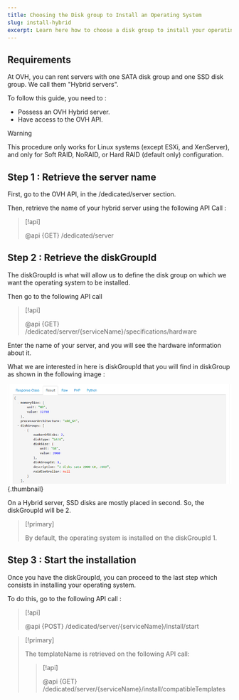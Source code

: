 ```yaml
---
title: Choosing the Disk group to Install an Operating System
slug: install-hybrid
excerpt: Learn here how to choose a disk group to install your operating system
---
```



## Requirements
At OVH, you can rent servers with one SATA disk group and one SSD disk group. We call them "Hybrid servers".

To follow this guide, you need to :

- Possess an OVH Hybrid server.
- Have access to the OVH API.



> [!warning]
>
> This procedure only works for Linux systems (except ESXi, and XenServer), and only for Soft RAID, NoRAID, or Hard RAID (default only) configuration.
> 


## Step 1 &#58; Retrieve the server name
First, go to the OVH API, in the /dedicated/server section.

Then, retrieve the name of your hybrid server using the following API Call :


> [!api]
>
> @api {GET} /dedicated/server
> 

## Step 2 &#58; Retrieve the diskGroupId
The diskGroupId is what will allow us to define the disk group on which we want the operating system to be installed.

Then go to the following API call


> [!api]
>
> @api {GET} /dedicated/server/{serviceName}/specifications/hardware
> 
Enter the name of your server, and you will see the hardware information about it.

What we are interested in here is diskGroupId that you will find in diskGroup as shown in the following image :


![Hybrid](images/hybrid.png){.thumbnail}

On a Hybrid server, SSD disks are mostly placed in second. So, the diskGroupId will be 2.



> [!primary]
>
> By default, the operating system is installed on the diskGroupId 1.
> 


## Step 3 &#58; Start the installation
Once you have the diskGroupId, you can proceed to the last step which consists in installing your operating system.

To do this, go to the following API call :


> [!api]
>
> @api {POST} /dedicated/server/{serviceName}/install/start
> 


> [!primary]
>
> The templateName is retrieved on the following API call:
> 
> > [!api]
> >
> > @api {GET} /dedicated/server/{serviceName}/install/compatibleTemplates
> > 
> 